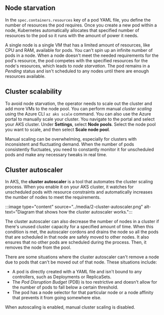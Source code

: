## Node starvation

In the `spec.containers.resources` key of a pod YAML file, you define the number of resources the pod requires. Once you create a new pod within a node, Kubernetes automatically allocates that specified number of resources to the pod so it runs with the amount of power it needs.

A single node is a single VM that has a limited amount of resources, like CPU and RAM, available for pods. You can't spin up an infinite number of pods in a node. When a node doesn't meet the needed requirements for the pod's resource, the pod competes with the specified resources for the node's resources, which leads to *node starvation*. The pod remains in a *Pending* status and isn't scheduled to any nodes until there are enough resources available.

## Cluster scalability

To avoid node starvation, the operator needs to scale out the cluster and add more VMs to the node pool. You can perform manual *cluster scaling* using the Azure CLI `az aks scale` command. You can also use the Azure portal to manually scale your cluster. You navigate to the portal and select your AKS cluster. Under **Settings**, select **Node pools**. Select the node pool you want to scale, and then select **Scale node pool**.

Manual scaling can be overwhelming, especially for clusters with inconsistent and fluctuating demand. When the number of pods consistently fluctuates, you need to constantly monitor it for unscheduled pods and make any necessary tweaks in real time.

## Cluster autoscaler

In AKS, the **cluster autoscaler** is a tool that automates the cluster scaling process. When you enable it on your AKS cluster, it watches for unscheduled pods with resource constraints and automatically increases the number of nodes to meet the requirements.

:::image type="content" source="../media/2-cluster-autoscaler.png" alt-text="Diagram that shows how the cluster autoscaler works.":::

The cluster autoscaler can also decrease the number of nodes in a cluster if there's unused cluster capacity for a specified amount of time. When this condition is met, the autoscaler cordons and drains the node so all the pods that are scheduled in that node are safely moved to other nodes. It also ensures that no other pods are scheduled during the process. Then, it removes the node from the pool.

There are some situations where the cluster autoscaler can't remove a node due to pods that can't be moved out of that node. These situations include:

- A pod is directly created with a YAML file and isn't bound to any controllers, such as Deployments or ReplicaSets.
- The *Pod Disruption Budget* (PDB) is too restrictive and doesn't allow for the number of pods to fall below a certain threshold.
- The pod has a node selector for that particular node or a node affinity that prevents it from going somewhere else.

When autoscaling is enabled, manual cluster scaling is disabled.
